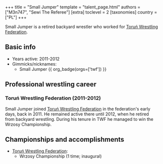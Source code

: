+++
title = "Small Jumper"
template = "talent_page.html"
authors = ["M3n747", "Sewi The Referee"]
[extra]
toclevel = 2
[taxonomies]
country = ["PL"]
+++

Small Jumper is a retired backyard wrestler who worked for [Toruń Wrestling Federation](@/o/twf.md).

## Basic info

* Years active: 2011-2012
* Gimmicks/nicknames:
  - Small Jumper {{ org_badge(orgs=['twf']) }}
 
## Professional wrestling career

### Toruń Wrestling Federation (2011-2012)

Small Jumper joined [Toruń Wrestling Federation](@/o/twf.md) in the federation's early days, back in 2011. He remained active there until 2012, when he retired from backyard wrestling. During his tenure in TWF he managed to win the Wrzosy Championship.

## Championships and accomplishments

* [Toruń Wrestling Federation](@/o/twf.md):
  - Wrzosy Championship (1 time; inaugural)
